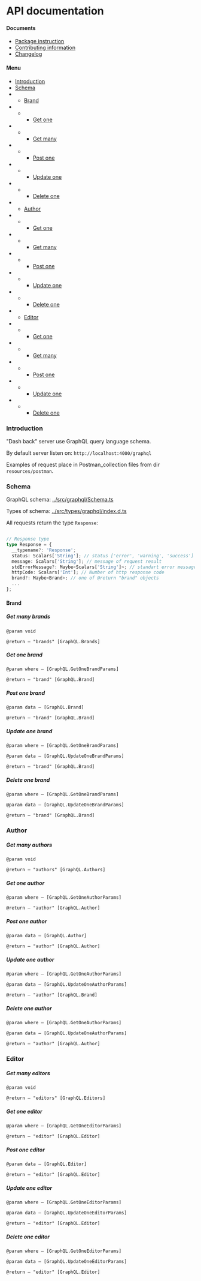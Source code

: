 # API documentation

#### Documents
- [Package instruction](../README.md)
- [Contributing information](./CONTRIBUTING.md)
- [Changelog](./CHANGELOG.md)

#### Menu
- [Introduction](#introduction)
- [Schema](#schema)
- - [Brand](#brand)
- - - [Get one](#get-one-brand)
- - - [Get many](#get-many-brands)
- - - [Post one](#post-one-brand)
- - - [Update one](#update-one-brand)
- - - [Delete one](#delete-one-brand)
- - [Author](#author)
- - - [Get one](#get-one-author)
- - - [Get many](#get-many-authors)
- - - [Post one](#post-one-author)
- - - [Update one](#update-one-author)
- - - [Delete one](#delete-one-author)
- - [Editor](#editor)
- - - [Get one](#get-one-editor)
- - - [Get many](#get-many-editors)
- - - [Post one](#post-one-editor)
- - - [Update one](#update-one-editor)
- - - [Delete one](#delete-one-editor)

### Introduction
"Dash back" server use GraphQL query language schema.  

By default server listen on: `http://localhost:4000/graphql`  

Examples of request place in Postman_collection files from dir `resources/postman`.
### Schema
GraphQL schema: [../src/graphql/Schema.ts](./src/graphql/Schema.ts)  

Types of schema: [../src/types/graphql/index.d.ts](./src/types/graphql/index.d.ts)

All requests return the type `Response`:
```typescript

// Response type
type Response = {
  __typename?: 'Response';
  status: Scalars['String']; // status ['error', 'warning', 'success']
  message: Scalars['String']; // message of request result
  stdErrorMessage?: Maybe<Scalars['String']>; // standart error message: (NODE_ENV === production ? "" : {string}) | {null}
  httpCode: Scalars['Int']; // Number of http response code
  brand?: Maybe<Brand>; // one of @return "brand" objects
  ...
};
```

#### Brand
##### Get many brands
```
@param void

@return — "brands" [GraphQL.Brands]
```
##### Get one brand
```
@param where — [GraphQL.GetOneBrandParams]

@return — "brand" [GraphQL.Brand]
```
##### Post one brand
```
@param data — [GraphQL.Brand]

@return — "brand" [GraphQL.Brand]
```

##### Update one brand
```
@param where — [GraphQL.GetOneBrandParams]

@param data — [GraphQL.UpdateOneBrandParams]

@return — "brand" [GraphQL.Brand]
```
##### Delete one brand
```
@param where — [GraphQL.GetOneBrandParams]

@param data — [GraphQL.UpdateOneBrandParams]

@return — "brand" [GraphQL.Brand]
```
### Author
##### Get many authors
```
@param void

@return — "authors" [GraphQL.Authors]
```
##### Get one author
```
@param where — [GraphQL.GetOneAuthorParams]

@return — "author" [GraphQL.Author]
```
##### Post one author
```
@param data — [GraphQL.Author]

@return — "author" [GraphQL.Author]
```

##### Update one author
```
@param where — [GraphQL.GetOneAuthorParams]

@param data — [GraphQL.UpdateOneAuthorParams]

@return — "author" [GraphQL.Brand]
```
##### Delete one author
```
@param where — [GraphQL.GetOneAuthorParams]

@param data — [GraphQL.UpdateOneAuthorParams]

@return — "author" [GraphQL.Author]
```
### Editor
##### Get many editors
```
@param void

@return — "editors" [GraphQL.Editors]
```
##### Get one editor
```
@param where — [GraphQL.GetOneEditorParams]

@return — "editor" [GraphQL.Editor]
```
##### Post one editor
```
@param data — [GraphQL.Editor]

@return — "editor" [GraphQL.Editor]
```

##### Update one editor
```
@param where — [GraphQL.GetOneEditorParams]

@param data — [GraphQL.UpdateOneEditorParams]

@return — "editor" [GraphQL.Editor]
```
##### Delete one editor
```
@param where — [GraphQL.GetOneEditorParams]

@param data — [GraphQL.UpdateOneEditorParams]

@return — "editor" [GraphQL.Editor]
```
